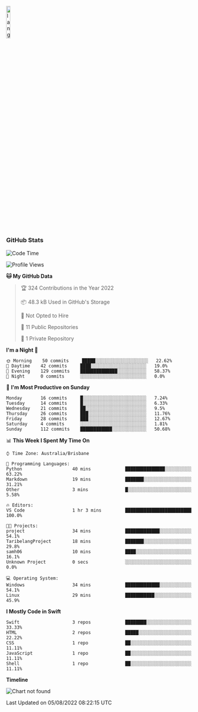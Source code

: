 <p align="left"><img width=15%" src="https://github.com/alansmathew/alansmathew/raw/master/lang.gif" alt="lang image here" /></p>

# <h3 align="left">GitHub Stats</h3>

<!--START_SECTION:waka-->
![Code Time](http://img.shields.io/badge/Code%20Time-0%20secs-blue)

![Profile Views](http://img.shields.io/badge/Profile%20Views-0-blue)

**🐱 My GitHub Data** 

> 🏆 324 Contributions in the Year 2022
 > 
> 📦 48.3 kB Used in GitHub's Storage 
 > 
> 🚫 Not Opted to Hire
 > 
> 📜 11 Public Repositories 
 > 
> 🔑 1 Private Repository 
 > 
**I'm a Night 🦉** 

```text
🌞 Morning    50 commits     █████░░░░░░░░░░░░░░░░░░░░   22.62% 
🌆 Daytime    42 commits     ████░░░░░░░░░░░░░░░░░░░░░   19.0% 
🌃 Evening    129 commits    ██████████████░░░░░░░░░░░   58.37% 
🌙 Night      0 commits      ░░░░░░░░░░░░░░░░░░░░░░░░░   0.0%

```
📅 **I'm Most Productive on Sunday** 

```text
Monday       16 commits     █░░░░░░░░░░░░░░░░░░░░░░░░   7.24% 
Tuesday      14 commits     █░░░░░░░░░░░░░░░░░░░░░░░░   6.33% 
Wednesday    21 commits     ██░░░░░░░░░░░░░░░░░░░░░░░   9.5% 
Thursday     26 commits     ███░░░░░░░░░░░░░░░░░░░░░░   11.76% 
Friday       28 commits     ███░░░░░░░░░░░░░░░░░░░░░░   12.67% 
Saturday     4 commits      ░░░░░░░░░░░░░░░░░░░░░░░░░   1.81% 
Sunday       112 commits    ████████████░░░░░░░░░░░░░   50.68%

```


📊 **This Week I Spent My Time On** 

```text
⌚︎ Time Zone: Australia/Brisbane

💬 Programming Languages: 
Python                   40 mins             ███████████████░░░░░░░░░░   63.22% 
Markdown                 19 mins             ███████░░░░░░░░░░░░░░░░░░   31.21% 
Other                    3 mins              █░░░░░░░░░░░░░░░░░░░░░░░░   5.58%

🔥 Editors: 
VS Code                  1 hr 3 mins         █████████████████████████   100.0%

🐱‍💻 Projects: 
project                  34 mins             █████████████░░░░░░░░░░░░   54.1% 
TaribelangProject        18 mins             ███████░░░░░░░░░░░░░░░░░░   29.8% 
samh06                   10 mins             ████░░░░░░░░░░░░░░░░░░░░░   16.1% 
Unknown Project          0 secs              ░░░░░░░░░░░░░░░░░░░░░░░░░   0.0%

💻 Operating System: 
Windows                  34 mins             █████████████░░░░░░░░░░░░   54.1% 
Linux                    29 mins             ███████████░░░░░░░░░░░░░░   45.9%

```

**I Mostly Code in Swift** 

```text
Swift                    3 repos             ████████░░░░░░░░░░░░░░░░░   33.33% 
HTML                     2 repos             █████░░░░░░░░░░░░░░░░░░░░   22.22% 
CSS                      1 repo              ██░░░░░░░░░░░░░░░░░░░░░░░   11.11% 
JavaScript               1 repo              ██░░░░░░░░░░░░░░░░░░░░░░░   11.11% 
Shell                    1 repo              ██░░░░░░░░░░░░░░░░░░░░░░░   11.11%

```


**Timeline**

![Chart not found](https://raw.githubusercontent.com/samh06/samh06/master/charts/bar_graph.png) 


 Last Updated on 05/08/2022 08:22:15 UTC
<!--END_SECTION:waka-->

